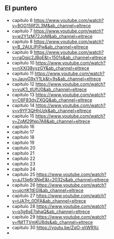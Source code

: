 ## El puntero

- capitulo 6  https://www.youtube.com/watch?v=8OG15Rf2L3M&ab_channel=eltrece
- capitulo 7 https://www.youtube.com/watch?v=w2Y1zM72JoM&ab_channel=eltrece
- capitulo 8 https://www.youtube.com/watch?v=B_2AULlPiPw&ab_channel=eltrece
- capitulo 9 https://www.youtube.com/watch?v=raOqjc2JBqE&t=1501s&ab_channel=eltrece
- capitulo 10 https://www.youtube.com/watch?v=nXXI38yvzGY&ab_channel=eltrece
- capitulo 11 https://www.youtube.com/watch?v=JauyG9xY1Lk&t=9s&ab_channel=eltrece
- capitulo 12 https://www.youtube.com/watch?v=yuK3_tlUfU0&ab_channel=eltrece
- capitulo 13 https://www.youtube.com/watch?v=C6F83dyZXQQ&ab_channel=eltrece
- capitulo 14 https://www.youtube.com/watch?v=v9YF3QHhUzk&ab_channel=eltrece
- capitulo 15 https://www.youtube.com/watch?v=ZqM29fep7A8&ab_channel=eltrece
- capitulo 16
- capitulo 17
- capitulo 18 
- capitulo 19
- capitulo 20
- capitulo 21
- capitulo 22
- capitulo 23
- capitulo 24
- capitulo 25 https://www.youtube.com/watch?v=aJ13e6r3NeE&t=2032s&ab_channel=eltrece
- capitulo 26 https://www.youtube.com/watch?v=ujcrtK1tEGI&ab_channel=eltrece
- capitulo 27 https://www.youtube.com/watch?v=tJA7rt_0DFA&ab_channel=eltrece
- capitulo 28 https://www.youtube.com/watch?v=q3g6sE7qhaQ&ab_channel=eltrece
- capitulo 29 https://www.youtube.com/watch?v=fMTTVmKU8ds&ab_channel=eltrece
- capitulo 30 https://youtu.be/ZqO-xIiWRXc
- 
